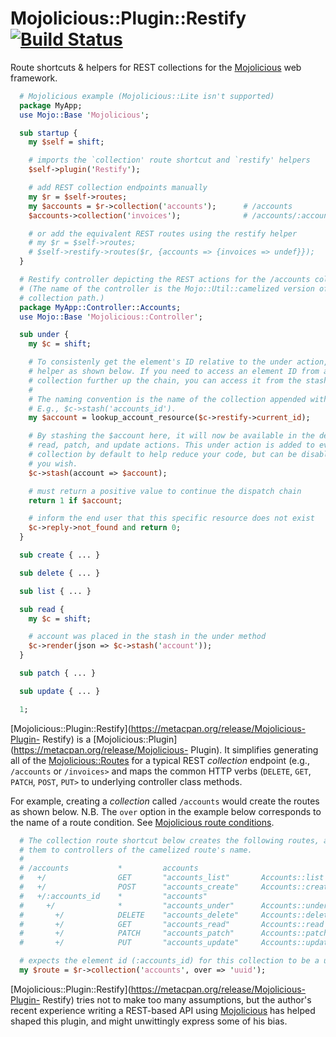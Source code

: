 # Mojolicious::Plugin::Restify [![Build Status](https://travis-ci.org/kwakwaversal/mojolicious-plugin-restify.svg?branch=master)](https://travis-ci.org/kwakwaversal/mojolicious-plugin-restify)

Route shortcuts & helpers for REST collections for the
[Mojolicious](http://mojolicio.us) web framework.

```perl
  # Mojolicious example (Mojolicious::Lite isn't supported)
  package MyApp;
  use Mojo::Base 'Mojolicious';

  sub startup {
    my $self = shift;

    # imports the `collection' route shortcut and `restify' helpers
    $self->plugin('Restify');

    # add REST collection endpoints manually
    my $r = $self->routes;
    my $accounts = $r->collection('accounts');      # /accounts
    $accounts->collection('invoices');              # /accounts/:accounts_id/invoices

    # or add the equivalent REST routes using the restify helper
    # my $r = $self->routes;
    # $self->restify->routes($r, {accounts => {invoices => undef}});
  }

  # Restify controller depicting the REST actions for the /accounts collection.
  # (The name of the controller is the Mojo::Util::camelized version of the
  # collection path.)
  package MyApp::Controller::Accounts;
  use Mojo::Base 'Mojolicious::Controller';

  sub under {
    my $c = shift;

    # To consistenly get the element's ID relative to the under action, use the
    # helper as shown below. If you need to access an element ID from a
    # collection further up the chain, you can access it from the stash.
    #
    # The naming convention is the name of the collection appended with '_id'.
    # E.g., $c->stash('accounts_id').
    my $account = lookup_account_resource($c->restify->current_id);

    # By stashing the $account here, it will now be available in the delete,
    # read, patch, and update actions. This under action is added to every
    # collection by default to help reduce your code, but can be disabled if
    # you wish.
    $c->stash(account => $account);

    # must return a positive value to continue the dispatch chain
    return 1 if $account;

    # inform the end user that this specific resource does not exist
    $c->reply->not_found and return 0;
  }

  sub create { ... }

  sub delete { ... }

  sub list { ... }

  sub read {
    my $c = shift;

    # account was placed in the stash in the under method
    $c->render(json => $c->stash('account'));
  }

  sub patch { ... }

  sub update { ... }

  1;
```

[Mojolicious::Plugin::Restify](https://metacpan.org/release/Mojolicious-Plugin-
Restify) is a [Mojolicious::Plugin](https://metacpan.org/release/Mojolicious-
Plugin). It simplifies generating all of the
[Mojolicious::Routes](https://metacpan.org/release/Mojolicious-Routes) for a
typical REST *collection* endpoint (e.g., `/accounts` or `/invoices>` and maps
the common HTTP verbs (`DELETE`, `GET`, `PATCH`, `POST`, `PUT>` to underlying
controller class methods.

For example, creating a *collection* called `/accounts` would create the routes
as shown below. N.B. The `over` option in the example below corresponds to the
name of a route condition. See [Mojolicious route
conditions](https://metacpan.org/release/Mojolicious-Routes#conditions).

```perl
  # The collection route shortcut below creates the following routes, and maps
  # them to controllers of the camelized route's name.
  #
  # /accounts           *         accounts
  #   +/                GET       "accounts_list"       Accounts::list
  #   +/                POST      "accounts_create"     Accounts::create
  #   +/:accounts_id    *         "accounts"
  #     +/              *         "accounts_under"      Accounts::under
  #       +/            DELETE    "accounts_delete"     Accounts::delete
  #       +/            GET       "accounts_read"       Accounts::read
  #       +/            PATCH     "accounts_patch"      Accounts::patch
  #       +/            PUT       "accounts_update"     Accounts::update

  # expects the element id (:accounts_id) for this collection to be a uuid
  my $route = $r->collection('accounts', over => 'uuid');
```

[Mojolicious::Plugin::Restify](https://metacpan.org/release/Mojolicious-Plugin-
Restify) tries not to make too many assumptions, but the author's recent
experience writing a REST-based API using
[Mojolicious](https://metacpan.org/release/Mojolicious) has helped shaped this
plugin, and might unwittingly express some of his bias.
